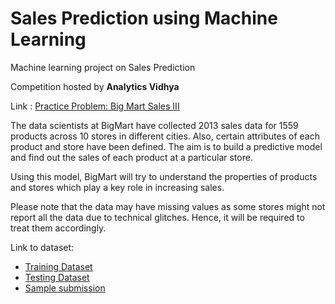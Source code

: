 # Sales Prediction using Machine Learning
Machine learning project on Sales Prediction

Competition hosted by **Analytics Vidhya**

Link : [Practice Problem: Big Mart Sales III](https://datahack.analyticsvidhya.com/contest/practice-problem-big-mart-sales-iii/)

The data scientists at BigMart have collected 2013 sales data for 1559 products across 10 stores in different cities. Also, certain attributes of each product and store have been defined. The aim is to build a predictive model and find out the sales of each product at a particular store.

Using this model, BigMart will try to understand the properties of products and stores which play a key role in increasing sales.

Please note that the data may have missing values as some stores might not report all the data due to technical glitches. Hence, it will be required to treat them accordingly.

Link to dataset:
- [Training Dataset](https://datahack.analyticsvidhya.com/contest/practice-problem-big-mart-sales-iii/download/train-file)
- [Testing Dataset](https://datahack.analyticsvidhya.com/contest/practice-problem-big-mart-sales-iii/download/test-file)
- [Sample submission](https://datahack.analyticsvidhya.com/contest/practice-problem-big-mart-sales-iii/download/sample-submission)
